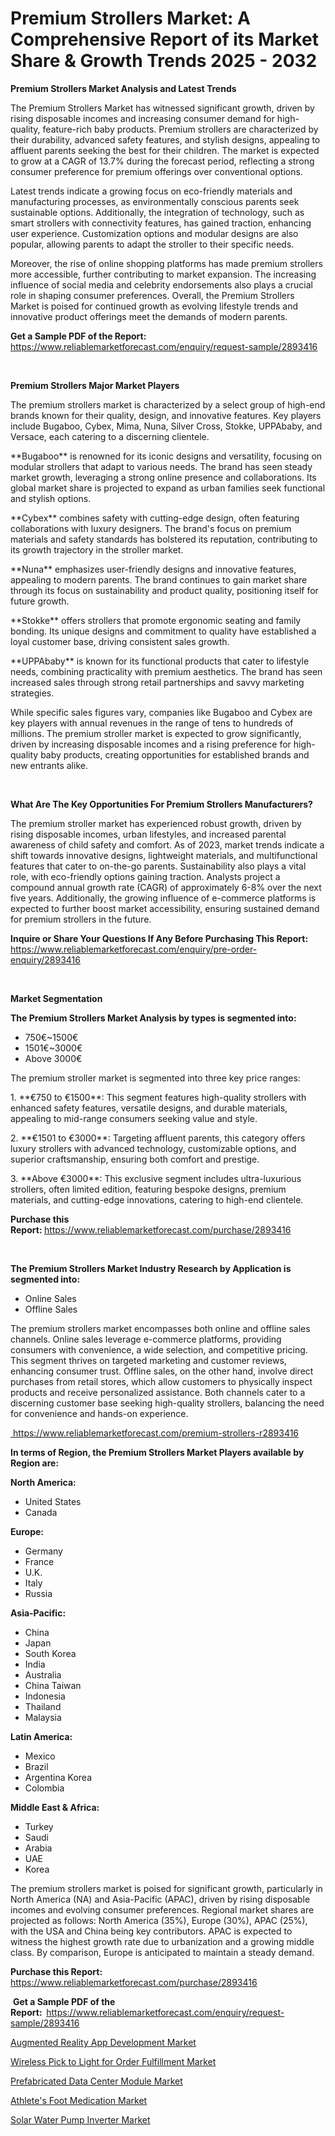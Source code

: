 <p><h1>Premium Strollers Market: A Comprehensive Report of its Market Share & Growth Trends 2025 - 2032</h1></p><p><strong>Premium Strollers Market Analysis and Latest Trends</strong></p>
<p><p>The Premium Strollers Market has witnessed significant growth, driven by rising disposable incomes and increasing consumer demand for high-quality, feature-rich baby products. Premium strollers are characterized by their durability, advanced safety features, and stylish designs, appealing to affluent parents seeking the best for their children. The market is expected to grow at a CAGR of 13.7% during the forecast period, reflecting a strong consumer preference for premium offerings over conventional options.</p><p>Latest trends indicate a growing focus on eco-friendly materials and manufacturing processes, as environmentally conscious parents seek sustainable options. Additionally, the integration of technology, such as smart strollers with connectivity features, has gained traction, enhancing user experience. Customization options and modular designs are also popular, allowing parents to adapt the stroller to their specific needs.</p><p>Moreover, the rise of online shopping platforms has made premium strollers more accessible, further contributing to market expansion. The increasing influence of social media and celebrity endorsements also plays a crucial role in shaping consumer preferences. Overall, the Premium Strollers Market is poised for continued growth as evolving lifestyle trends and innovative product offerings meet the demands of modern parents.</p></p>
<p><strong>Get a Sample PDF of the Report:&nbsp;</strong> <a href="https://www.reliablemarketforecast.com/enquiry/request-sample/2893416?utm_campaign=1108&utm_medium=2&utm_source=Github&utm_content=ia&utm_term=15032025&utm_id=premium-strollers">https://www.reliablemarketforecast.com/enquiry/request-sample/2893416</a></p>
<p>&nbsp;</p>
<p><strong>Premium Strollers Major Market Players</strong></p>
<p><p>The premium strollers market is characterized by a select group of high-end brands known for their quality, design, and innovative features. Key players include Bugaboo, Cybex, Mima, Nuna, Silver Cross, Stokke, UPPAbaby, and Versace, each catering to a discerning clientele.</p><p>**Bugaboo** is renowned for its iconic designs and versatility, focusing on modular strollers that adapt to various needs. The brand has seen steady market growth, leveraging a strong online presence and collaborations. Its global market share is projected to expand as urban families seek functional and stylish options.</p><p>**Cybex** combines safety with cutting-edge design, often featuring collaborations with luxury designers. The brand's focus on premium materials and safety standards has bolstered its reputation, contributing to its growth trajectory in the stroller market. </p><p>**Nuna** emphasizes user-friendly designs and innovative features, appealing to modern parents. The brand continues to gain market share through its focus on sustainability and product quality, positioning itself for future growth.</p><p>**Stokke** offers strollers that promote ergonomic seating and family bonding. Its unique designs and commitment to quality have established a loyal customer base, driving consistent sales growth.</p><p>**UPPAbaby** is known for its functional products that cater to lifestyle needs, combining practicality with premium aesthetics. The brand has seen increased sales through strong retail partnerships and savvy marketing strategies.</p><p>While specific sales figures vary, companies like Bugaboo and Cybex are key players with annual revenues in the range of tens to hundreds of millions. The premium stroller market is expected to grow significantly, driven by increasing disposable incomes and a rising preference for high-quality baby products, creating opportunities for established brands and new entrants alike.</p></p>
<p>&nbsp;</p>
<p><strong>What Are The Key Opportunities For Premium Strollers Manufacturers?</strong></p>
<p><p>The premium stroller market has experienced robust growth, driven by rising disposable incomes, urban lifestyles, and increased parental awareness of child safety and comfort. As of 2023, market trends indicate a shift towards innovative designs, lightweight materials, and multifunctional features that cater to on-the-go parents. Sustainability also plays a vital role, with eco-friendly options gaining traction. Analysts project a compound annual growth rate (CAGR) of approximately 6-8% over the next five years. Additionally, the growing influence of e-commerce platforms is expected to further boost market accessibility, ensuring sustained demand for premium strollers in the future.</p></p>
<p><strong>Inquire or Share Your Questions If Any Before Purchasing This Report:</strong> <a href="https://www.reliablemarketforecast.com/enquiry/pre-order-enquiry/2893416?utm_campaign=1108&utm_medium=2&utm_source=Github&utm_content=ia&utm_term=15032025&utm_id=premium-strollers">https://www.reliablemarketforecast.com/enquiry/pre-order-enquiry/2893416</a></p>
<p>&nbsp;</p>
<p><strong>Market Segmentation</strong></p>
<p><strong>The Premium Strollers Market Analysis by types is segmented into:</strong></p>
<p><ul><li>750€~1500€</li><li>1501€~3000€</li><li>Above 3000€</li></ul></p>
<p><p>The premium stroller market is segmented into three key price ranges: </p><p>1. **€750 to €1500**: This segment features high-quality strollers with enhanced safety features, versatile designs, and durable materials, appealing to mid-range consumers seeking value and style.</p><p>2. **€1501 to €3000**: Targeting affluent parents, this category offers luxury strollers with advanced technology, customizable options, and superior craftsmanship, ensuring both comfort and prestige.</p><p>3. **Above €3000**: This exclusive segment includes ultra-luxurious strollers, often limited edition, featuring bespoke designs, premium materials, and cutting-edge innovations, catering to high-end clientele.</p></p>
<p><strong>Purchase this Report:&nbsp;</strong><a href="https://www.reliablemarketforecast.com/purchase/2893416?utm_campaign=1108&utm_medium=2&utm_source=Github&utm_content=ia&utm_term=15032025&utm_id=premium-strollers">https://www.reliablemarketforecast.com/purchase/2893416</a></p>
<p>&nbsp;</p>
<p><strong>The Premium Strollers Market Industry Research by Application is segmented into:</strong></p>
<p><ul><li>Online Sales</li><li>Offline Sales</li></ul></p>
<p><p>The premium strollers market encompasses both online and offline sales channels. Online sales leverage e-commerce platforms, providing consumers with convenience, a wide selection, and competitive pricing. This segment thrives on targeted marketing and customer reviews, enhancing consumer trust. Offline sales, on the other hand, involve direct purchases from retail stores, which allow customers to physically inspect products and receive personalized assistance. Both channels cater to a discerning customer base seeking high-quality strollers, balancing the need for convenience and hands-on experience.</p></p>
<p><a href="https://www.reliablemarketforecast.com/premium-strollers-r2893416?utm_campaign=1108&utm_medium=2&utm_source=Github&utm_content=ia&utm_term=15032025&utm_id=premium-strollers">&nbsp;https://www.reliablemarketforecast.com/premium-strollers-r2893416</a></p>
<p><strong>In terms of Region, the Premium Strollers Market Players available by Region are:</strong></p>
<p>
    <p> <strong> North America: </strong>
        <ul>
            <li>United States</li>
            <li>Canada</li>
        </ul>
        </p> 
    <p> <strong> Europe: </strong>
        <ul>
            <li>Germany</li>
            <li>France</li>
            <li>U.K.</li>
            <li>Italy</li>
            <li>Russia</li>
        </ul>
        </p> 
    <p> <strong> Asia-Pacific: </strong>
        <ul>
            <li>China</li>
            <li>Japan</li>
            <li>South Korea</li>
            <li>India</li>
            <li>Australia</li>
            <li>China Taiwan</li>
            <li>Indonesia</li>
            <li>Thailand</li>
            <li>Malaysia</li>
        </ul>
        </p> 
    <p> <strong> Latin America: </strong>
        <ul>
            <li>Mexico</li>
            <li>Brazil</li>
            <li>Argentina Korea</li>
            <li>Colombia</li>
        </ul>
        </p> 
    <p> <strong> Middle East & Africa: </strong>
        <ul>
            <li>Turkey</li>
            <li>Saudi</li>
            <li>Arabia</li>
            <li>UAE</li>
            <li>Korea</li>
        </ul>
    </p>
    </p>
<p><p>The premium strollers market is poised for significant growth, particularly in North America (NA) and Asia-Pacific (APAC), driven by rising disposable incomes and evolving consumer preferences. Regional market shares are projected as follows: North America (35%), Europe (30%), APAC (25%), with the USA and China being key contributors. APAC is expected to witness the highest growth rate due to urbanization and a growing middle class. By comparison, Europe is anticipated to maintain a steady demand.</p></p>
<p><strong>Purchase this Report: </strong><a href="https://www.reliablemarketforecast.com/purchase/2893416?utm_campaign=1108&utm_medium=2&utm_source=Github&utm_content=ia&utm_term=15032025&utm_id=premium-strollers">https://www.reliablemarketforecast.com/purchase/2893416</a></p>
<p>&nbsp;<strong>Get a Sample PDF of the Report:&nbsp;&nbsp;</strong><a href="https://www.reliablemarketforecast.com/enquiry/request-sample/2893416?utm_campaign=1108&utm_medium=2&utm_source=Github&utm_content=ia&utm_term=15032025&utm_id=premium-strollers">https://www.reliablemarketforecast.com/enquiry/request-sample/2893416</a></p>
<p><strong></strong></p>
<p><p><a href="https://github.com/nedzazollo74/Market-Research-Report-List-1/blob/main/augmented-reality-app-development-market.md?utm_campaign=1108&utm_medium=2&utm_source=Github&utm_content=ia&utm_term=15032025&utm_id=premium-strollers">Augmented Reality App Development Market</a></p><p><a href="https://github.com/hoppeellia6b/Market-Research-Report-List-1/blob/main/wireless-pick-to-light-for-order-fulfillment-market.md?utm_campaign=1108&utm_medium=2&utm_source=Github&utm_content=ia&utm_term=15032025&utm_id=premium-strollers">Wireless Pick to Light for Order Fulfillment Market</a></p><p><a href="https://github.com/fontshatintj/Market-Research-Report-List-1/blob/main/prefabricated-data-center-module-market.md?utm_campaign=1108&utm_medium=2&utm_source=Github&utm_content=ia&utm_term=15032025&utm_id=premium-strollers">Prefabricated Data Center Module Market</a></p><p><a href="https://github.com/winjelequegt/Market-Research-Report-List-1/blob/main/athletes-foot-medication-market.md?utm_campaign=1108&utm_medium=2&utm_source=Github&utm_content=ia&utm_term=15032025&utm_id=premium-strollers">Athlete's Foot Medication Market</a></p><p><a href="https://github.com/bredevasil2q/Market-Research-Report-List-1/blob/main/solar-water-pump-inverter-market.md?utm_campaign=1108&utm_medium=2&utm_source=Github&utm_content=ia&utm_term=15032025&utm_id=premium-strollers">Solar Water Pump Inverter Market</a></p></p>
